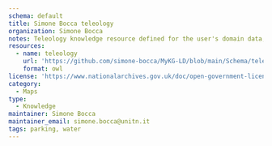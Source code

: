 ```yaml
---
schema: default
title: Simone Bocca teleology
organization: Simone Bocca
notes: Teleology knowledge resource defined for the user's domain data, used to define the Simone Bocca's data entities.
resources:
  - name: teleology
    url: 'https://github.com/simone-bocca/MyKG-LD/blob/main/Schema/teleologies/MyKG-teleology.owl'
    format: owl
license: 'https://www.nationalarchives.gov.uk/doc/open-government-licence/version/3/'
category:
  - Maps
type:
  - Knowledge
maintainer: Simone Bocca
maintainer_email: simone.bocca@unitn.it
tags: parking, water
---
```

